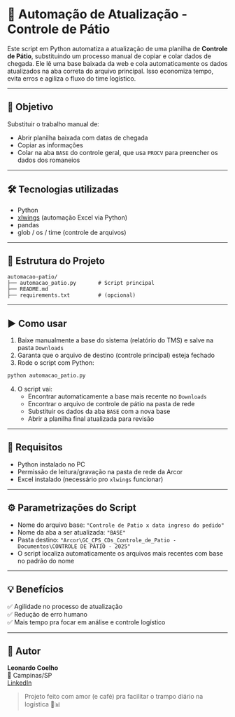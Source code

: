 # 🚛 Automação de Atualização - Controle de Pátio

Este script em Python automatiza a atualização de uma planilha de **Controle de Pátio**, substituindo um processo manual de copiar e colar dados de chegada. Ele lê uma base baixada da web e cola automaticamente os dados atualizados na aba correta do arquivo principal. Isso economiza tempo, evita erros e agiliza o fluxo do time logístico.

---

## 📌 Objetivo

Substituir o trabalho manual de:
- Abrir planilha baixada com datas de chegada
- Copiar as informações
- Colar na aba `BASE` do controle geral, que usa `PROCV` para preencher os dados dos romaneios

---

## 🛠️ Tecnologias utilizadas

- Python
- [xlwings](https://docs.xlwings.org/en/stable/) (automação Excel via Python)
- pandas
- glob / os / time (controle de arquivos)

---

## 📂 Estrutura do Projeto

```
automacao-patio/
├── automacao_patio.py       # Script principal
├── README.md
├── requirements.txt         # (opcional)
```

---

## ▶️ Como usar

1. Baixe manualmente a base do sistema (relatório do TMS) e salve na pasta `Downloads`
2. Garanta que o arquivo de destino (controle principal) esteja fechado
3. Rode o script com Python:

```bash
python automacao_patio.py
```

4. O script vai:
   - Encontrar automaticamente a base mais recente no `Downloads`
   - Encontrar o arquivo de controle de pátio na pasta de rede
   - Substituir os dados da aba `BASE` com a nova base
   - Abrir a planilha final atualizada para revisão

---

## 📍 Requisitos

- Python instalado no PC
- Permissão de leitura/gravação na pasta de rede da Arcor
- Excel instalado (necessário pro `xlwings` funcionar)

---

## ⚙️ Parametrizações do Script

- Nome do arquivo base: `"Controle de Patio x data ingreso do pedido"`
- Nome da aba a ser atualizada: `"BASE"`
- Pasta destino: `"Arcor\GC_CPS_CDs_Controle_de_Patio - Documentos\CONTROLE DE PÁTIO - 2025"`
- O script localiza automaticamente os arquivos mais recentes com base no padrão do nome

---

## 💡 Benefícios

✅ Agilidade no processo de atualização  
✅ Redução de erro humano  
✅ Mais tempo pra focar em análise e controle logístico  

---

## 👤 Autor

**Leonardo Coelho**  
📍 Campinas/SP  
[LinkedIn](https://www.linkedin.com/in/leonardocoelho/)  

> Projeto feito com amor (e café) pra facilitar o trampo diário na logística 🚛📊
